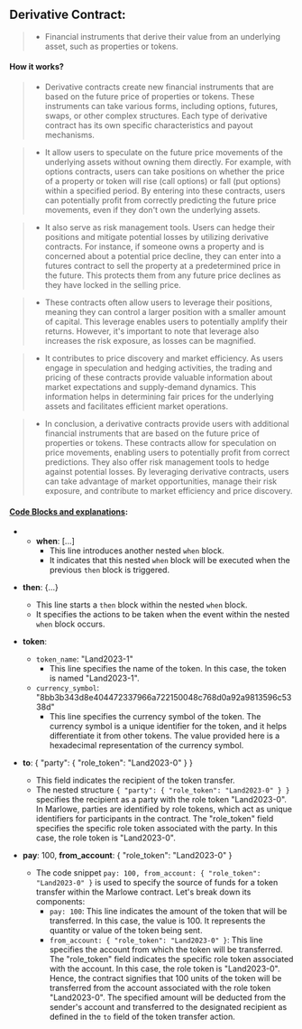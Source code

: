 **<h2>Derivative Contract:</h2>**

> - Financial instruments that derive their value from an underlying asset, such as properties or tokens.

#### How it works?

> - Derivative contracts create new financial instruments that are based on the future price of properties or tokens. These instruments can take various forms, including options, futures, swaps, or other complex structures. Each type of derivative contract has its own specific characteristics and payout mechanisms.

> - It allow users to speculate on the future price movements of the underlying assets without owning them directly. For example, with options contracts, users can take positions on whether the price of a property or token will rise (call options) or fall (put options) within a specified period. By entering into these contracts, users can potentially profit from correctly predicting the future price movements, even if they don't own the underlying assets.

> - It also serve as risk management tools. Users can hedge their positions and mitigate potential losses by utilizing derivative contracts. For instance, if someone owns a property and is concerned about a potential price decline, they can enter into a futures contract to sell the property at a predetermined price in the future. This protects them from any future price declines as they have locked in the selling price.

> - These contracts often allow users to leverage their positions, meaning they can control a larger position with a smaller amount of capital. This leverage enables users to potentially amplify their returns. However, it's important to note that leverage also increases the risk exposure, as losses can be magnified.

> - It contributes to price discovery and market efficiency. As users engage in speculation and hedging activities, the trading and pricing of these contracts provide valuable information about market expectations and supply-demand dynamics. This information helps in determining fair prices for the underlying assets and facilitates efficient market operations.

> - In conclusion, a derivative contracts provide users with additional financial instruments that are based on the future price of properties or tokens. These contracts allow for speculation on price movements, enabling users to potentially profit from correct predictions. They also offer risk management tools to hedge against potential losses. By leveraging derivative contracts, users can take advantage of market opportunities, manage their risk exposure, and contribute to market efficiency and price discovery.

#### [Code Blocks and explanations](/Derivative-Contracts/DerivativeContract.json):

- - **when**: [...]
    - This line introduces another nested `when` block.
    - It indicates that this nested `when` block will be executed when the previous `then` block is triggered.

- **then**: {...}

  - This line starts a `then` block within the nested `when` block.
  - It specifies the actions to be taken when the event within the nested `when` block occurs.

- **token**:

  - `token_name`: "Land2023-1"
    - This line specifies the name of the token. In this case, the token is named "Land2023-1".
  - `currency_symbol`: "8bb3b343d8e404472337966a722150048c768d0a92a9813596c5338d"
    - This line specifies the currency symbol of the token. The currency symbol is a unique identifier for the token, and it helps differentiate it from other tokens. The value provided here is a hexadecimal representation of the currency symbol.

- **to**: { "party": { "role_token": "Land2023-0" } }

  - This field indicates the recipient of the token transfer.
  - The nested structure `{ "party": { "role_token": "Land2023-0" } }` specifies the recipient as a party with the role token "Land2023-0". In Marlowe, parties are identified by role tokens, which act as unique identifiers for participants in the contract. The "role_token" field specifies the specific role token associated with the party. In this case, the role token is "Land2023-0".

- **pay**: 100, **from_account**: { "role_token": "Land2023-0" }
  - The code snippet `pay: 100, from_account: { "role_token": "Land2023-0" }` is used to specify the source of funds for a token transfer within the Marlowe contract. Let's break down its components:
    - `pay: 100`: This line indicates the amount of the token that will be transferred. In this case, the value is 100. It represents the quantity or value of the token being sent.
    - `from_account: { "role_token": "Land2023-0" }`: This line specifies the account from which the token will be transferred. The "role_token" field indicates the specific role token associated with the account. In this case, the role token is "Land2023-0". Hence, the contract signifies that 100 units of the token will be transferred from the account associated with the role token "Land2023-0". The specified amount will be deducted from the sender's account and transferred to the designated recipient as defined in the `to` field of the token transfer action.
